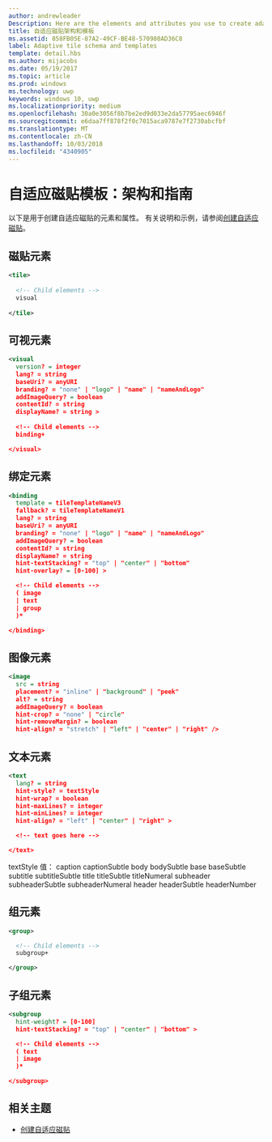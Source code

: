 ```yaml
---
author: andrewleader
Description: Here are the elements and attributes you use to create adaptive tiles.
title: 自适应磁贴架构和模板
ms.assetid: 858FB05E-87A2-49CF-BE48-570980AD36C8
label: Adaptive tile schema and templates
template: detail.hbs
ms.author: mijacobs
ms.date: 05/19/2017
ms.topic: article
ms.prod: windows
ms.technology: uwp
keywords: windows 10, uwp
ms.localizationpriority: medium
ms.openlocfilehash: 30a0e3056f8b7be2ed9d033e2da57795aec6946f
ms.sourcegitcommit: e6daa7ff878f2f0c7015aca9787e7f2730abcfbf
ms.translationtype: MT
ms.contentlocale: zh-CN
ms.lasthandoff: 10/03/2018
ms.locfileid: "4340905"
---
```

# <a name="adaptive-tile-templates-schema-and-guidance"></a>自适应磁贴模板：架构和指南

 

以下是用于创建自适应磁贴的元素和属性。 有关说明和示例，请参阅[创建自适应磁贴](create-adaptive-tiles.md)。

## <a name="tile-element"></a>磁贴元素


``` xml
<tile>
  
  <!-- Child elements -->
  visual
  
</tile>
```

## <a name="visual-element"></a>可视元素


``` xml
<visual
  version? = integer
  lang? = string
  baseUri? = anyURI
  branding? = "none" | "logo" | "name" | "nameAndLogo"
  addImageQuery? = boolean
  contentId? = string
  displayName? = string >
    
  <!-- Child elements -->
  binding+

</visual>
```

## <a name="binding-element"></a>绑定元素


``` xml
<binding
  template = tileTemplateNameV3
  fallback? = tileTemplateNameV1
  lang? = string
  baseUri? = anyURI
  branding? = "none" | "logo" | "name" | "nameAndLogo"
  addImageQuery? = boolean
  contentId? = string
  displayName? = string
  hint-textStacking? = "top" | "center" | "bottom"
  hint-overlay? = [0-100] >

  <!-- Child elements -->
  ( image
  | text
  | group
  )*

</binding>
```

## <a name="image-element"></a>图像元素


``` xml
<image
  src = string
  placement? = "inline" | "background" | "peek"
  alt? = string
  addImageQuery? = boolean
  hint-crop? = "none" | "circle"
  hint-removeMargin? = boolean
  hint-align? = "stretch" | "left" | "center" | "right" />
```

## <a name="text-element"></a>文本元素


``` xml
<text
  lang? = string
  hint-style? = textStyle
  hint-wrap? = boolean
  hint-maxLines? = integer
  hint-minLines? = integer
  hint-align? = "left" | "center" | "right" >

  <!-- text goes here -->

</text>
```

textStyle 值： caption captionSubtle body bodySubtle base baseSubtle subtitle subtitleSubtle title titleSubtle titleNumeral subheader subheaderSubtle subheaderNumeral header headerSubtle headerNumber

## <a name="group-element"></a>组元素


``` xml
<group>

  <!-- Child elements -->
  subgroup+

</group>
```

## <a name="subgroup-element"></a>子组元素


``` xml
<subgroup
  hint-weight? = [0-100]
  hint-textStacking? = "top" | "center" | "bottom" >

  <!-- Child elements -->
  ( text
  | image
  )*

</subgroup>
```

## <a name="related-topics"></a>相关主题


* [创建自适应磁贴](create-adaptive-tiles.md)
 

 




